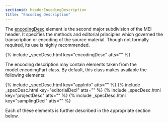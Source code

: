 ```yaml
---
sectionid: headerEncodingDescription
title: "Encoding Description"
---
```




The <a class="link_odd_elementSpec" href="/v3/elements/encodingDesc">encodingDesc</a> element is the second major subdivision of the MEI
header. It specifies the methods and editorial principles which governed the transcription
or
encoding of the source material. Though not formally required, its use is highly
recommended.



{% include _specDesc.html key="encodingDesc" atts="" %}



The encoding description may contain elements taken from the model.encodingPart class.
By
default, this class makes available the following elements:



{% include _specDesc.html key="appInfo" atts="" %}
{% include _specDesc.html key="editorialDecl" atts="" %}
{% include _specDesc.html key="projectDesc" atts="" %}
{% include _specDesc.html key="samplingDecl" atts="" %}



Each of these elements is further described in the appropriate section below.





